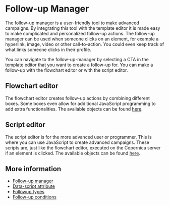 # Follow-up Manager

The follow-up manager is a user-friendly tool to make advanced campaigns. 
By integrating this tool with the template editor it is made easy to make 
complicated and personalized follow-up actions. The follow-up manager can 
be used when someone clicks on an element, for example a hyperlink, image, 
video or other call-to-action. You could even keep track of what links 
someone clicks in their profile.

You can navigate to the follow-up-manager by selecting a CTA in the 
template editor that you want to create a follow-up for. You can make 
a follow-up with the flowchart editor or with the script editor.

## Flowchart editor

The flowchart editor creates follow-up actions by combining different boxes. 
Some boxes even allow for additional JavaScript programming to add 
extra functionalities. The available objects can be found [here](./followups-scripting).

## Script editor

The script editor is for the more advanced user or programmer. This is 
where you can use JavaScript to create advanced campaigns. These scripts are, 
just like the flowchart editor, executed on the Copernica server if an 
element is clicked. The available objects can be found [here](./followups-scripting).

## More information

* [Follow-up manager](follow-up-manager-publisher)
* [Data-script attribute](followups-scripting)
* [Followup types](./followups-types)
* [Follow-up conditions](./conditions-for-follow-ups)
